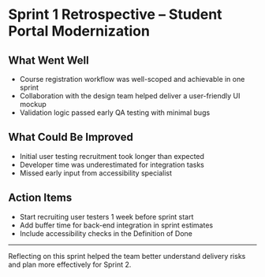 # Sprint 1 Retrospective – Student Portal Modernization

##  What Went Well
- Course registration workflow was well-scoped and achievable in one sprint
- Collaboration with the design team helped deliver a user-friendly UI mockup
- Validation logic passed early QA testing with minimal bugs

##  What Could Be Improved
- Initial user testing recruitment took longer than expected
- Developer time was underestimated for integration tasks
- Missed early input from accessibility specialist

##  Action Items
- Start recruiting user testers 1 week before sprint start
- Add buffer time for back-end integration in sprint estimates
- Include accessibility checks in the Definition of Done

---

Reflecting on this sprint helped the team better understand delivery risks and plan more effectively for Sprint 2.

